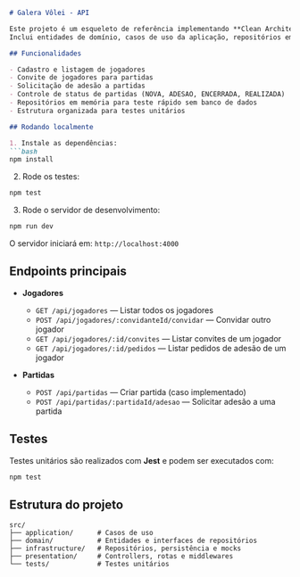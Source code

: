 

````markdown
# Galera Vôlei - API

Este projeto é um esqueleto de referência implementando **Clean Architecture / DDD** para o domínio da **Comunidade de Vôlei**.  
Inclui entidades de domínio, casos de uso da aplicação, repositórios em memória, controllers, rotas.

## Funcionalidades

- Cadastro e listagem de jogadores
- Convite de jogadores para partidas
- Solicitação de adesão a partidas
- Controle de status de partidas (NOVA, ADESAO, ENCERRADA, REALIZADA)
- Repositórios em memória para teste rápido sem banco de dados
- Estrutura organizada para testes unitários

## Rodando localmente

1. Instale as dependências:
```bash
npm install
````

2. Rode os testes:

```bash
npm test
```

3. Rode o servidor de desenvolvimento:

```bash
npm run dev
```

O servidor iniciará em: `http://localhost:4000`

## Endpoints principais

* **Jogadores**

  * `GET /api/jogadores` — Listar todos os jogadores
  * `POST /api/jogadores/:convidanteId/convidar` — Convidar outro jogador
  * `GET /api/jogadores/:id/convites` — Listar convites de um jogador
  * `GET /api/jogadores/:id/pedidos` — Listar pedidos de adesão de um jogador

* **Partidas**

  * `POST /api/partidas` — Criar partida (caso implementado)
  * `POST /api/partidas/:partidaId/adesao` — Solicitar adesão a uma partida

## Testes

Testes unitários são realizados com **Jest** e podem ser executados com:

```bash
npm test
```

## Estrutura do projeto

```
src/
├── application/      # Casos de uso
├── domain/           # Entidades e interfaces de repositórios
├── infrastructure/   # Repositórios, persistência e mocks
├── presentation/     # Controllers, rotas e middlewares
└── tests/            # Testes unitários
```

